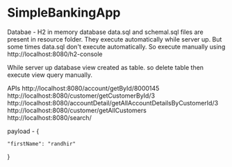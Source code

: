 # SimpleBankingApp

Databae - H2 in memory database
data.sql and schemal.sql files are present in resource folder. They execute automatically while server up.
But some times data.sql don't execute automatically. So execute manually using http://localhost:8080/h2-console

While server up database view created as table. so delete table <view name> then execute view query manually.


APIs
http://localhost:8080/account/getById/8000145
http://localhost:8080/customer/getCustomerById/3
http://localhost:8080/accountDetail/getAllAccountDetailsByCustomerId/3
http://localhost:8080/customer/getAllCustomers
http://localhost:8080/search/

payload - 
{
    
    "firstName": "randhir"
}


